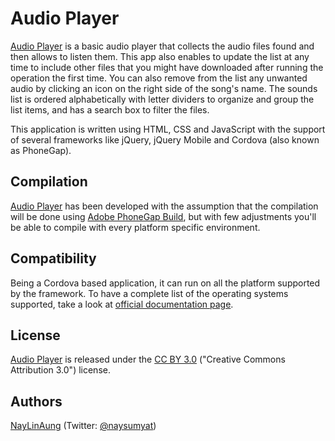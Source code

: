 #  Audio Player #
[ Audio Player](https://github.com/naysumyat/audio) is a basic audio player that collects the audio files found and then allows to listen them. This app also enables to update the list at any time to include other files that you might have downloaded after running the operation the first time. You can also remove from the list any unwanted audio by clicking an icon on the right side of the song's name. The sounds list is ordered alphabetically with letter dividers to organize and group the list items, and has a search box to filter the files.

This application is written using HTML, CSS and JavaScript with the support of several frameworks like jQuery, jQuery Mobile and Cordova (also known as PhoneGap).

## Compilation ##
[Audio Player](https://bitbucket.org/AurelioDeRosa/audero-audio-player) has been developed with the assumption that the compilation will be done using [Adobe PhoneGap Build](http://build.phonegap.com/), but with few adjustments you'll be able to compile with every platform specific environment.

## Compatibility ##
Being a Cordova based application, it can run on all the platform supported by the framework. To have a complete list of the operating systems supported, take a look at [official documentation page](http://phonegap.com/about/feature).

## License ##
[ Audio Player](https://github.com/naysumyat/audio) is released under the [CC BY 3.0](http://creativecommons.org/licenses/by/3.0/) ("Creative Commons Attribution 3.0") license.

## Authors ##
[NayLinAung](http://www.naysumyat.org) (Twitter: [@naysumyat](https://twitter.com/naysumyat))